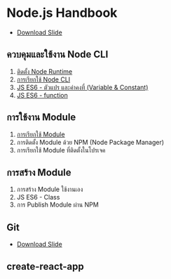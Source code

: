 
# Node.js Handbook

- [Download Slide]()

## ควบคุมและใช้งาน Node CLI

1. [ติดตั้ง Node Runtime](/install-nodejs.md) 
2. [การเรียกใช้ Node CLI](/node-cli.md)
3. [JS ES6 - ตัวแปร และค่าคงที่ (Variable & Constant)](/js-es6-var-const.md)
4. [JS ES6 - function](/js-es6-function.md)

## การใช้งาน Module 

1. [การเรียกใช้ Module](/node-module.md) 
2. การติดตั้ง Module ด้วย NPM (Node Package Manager)
3. การเรียกใช้ Module ที่ติดตั้งในโปรเจค

## การสร้าง Module 

1. การสร้าง Module ใช้งานเอง
2. JS ES6 - Class
3. การ Publish Module ผ่าน NPM

## Git 

- [Download Slide]()

## create-react-app

